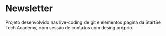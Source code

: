 # Newsletter
Projeto desenvolvido nas live-coding de git e elementos página da StartSe Tech Academy, com sessão de contatos com desing próprio.
